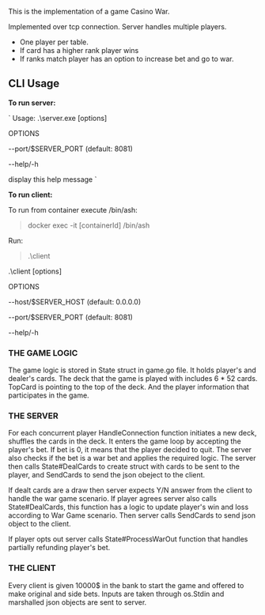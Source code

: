 This is the implementation of a game Casino War.

Implemented over tcp connection. Server handles multiple players. 
* One player per table. 
* If card has a higher rank player wins 
* If ranks match player has an option to increase bet and go to war.

## CLI Usage

**To run server:**

`
Usage: .\server.exe [options]

OPTIONS

--port/$SERVER_PORT  <string>  (default: 8081)

--help/-h

display this help message
`

**To run client:**

To run from container execute /bin/ash:
> docker exec -it [containerId] /bin/ash

Run:
> .\client

.\client [options]

OPTIONS

--host/$SERVER_HOST  <string>  (default: 0.0.0.0)

--port/$SERVER_PORT  <string>  (default: 8081)

--help/-h


### THE GAME LOGIC

The game logic is stored in State struct in game.go file. It holds player's and dealer's 
cards. The deck that the game  is played with includes 6 * 52 cards. TopCard is pointing to
the top of the deck. And the player information that participates in the game.
### THE SERVER
For each concurrent player HandleConnection function initiates a new deck, shuffles the cards
in the deck.
It enters the game loop by accepting the player's bet. If bet is 0, it means that the player
decided to quit. 
The server also checks if the bet is a war bet and applies the required logic.
The server then calls State#DealCards to create struct with cards to be sent to the player, 
and SendCards to send the json obeject to the client.

If dealt cards are a draw then server expects Y/N answer from the client to handle the war game
scenario.
If player agrees server also calls State#DealCards, this function has a logic to 
update player's win and loss according to War Game scenario. Then server calls SendCards
to send json object to the client.

If player opts out server calls State#ProcessWarOut function that handles partially refunding
player's bet.

### THE CLIENT

Every client is given 10000$ in the bank to start the game and offered to make original and
side bets. Inputs are taken through os.Stdin and marshalled json objects are sent to server.
